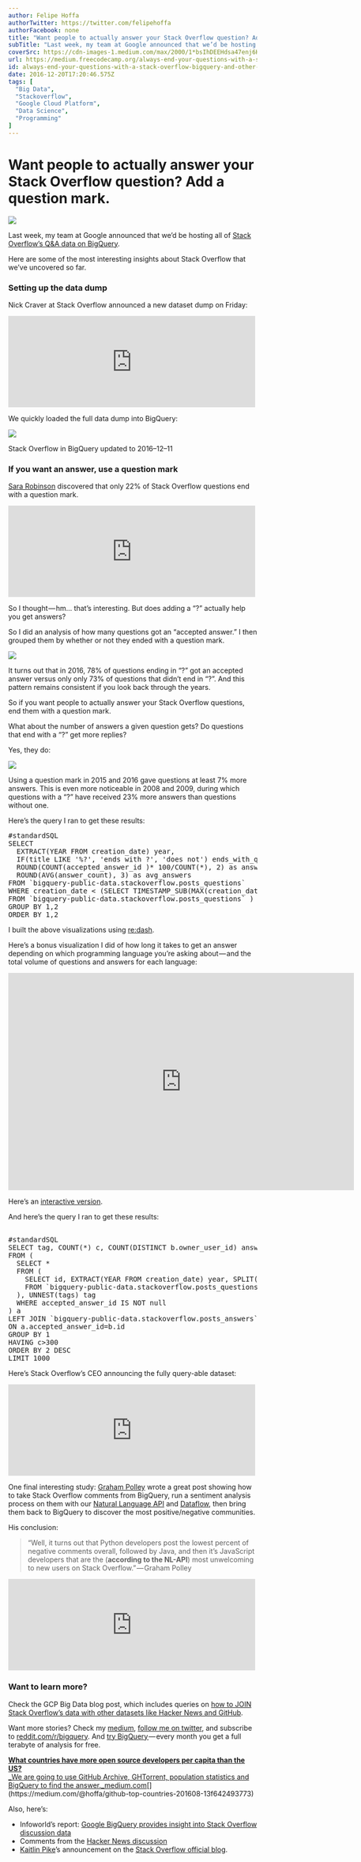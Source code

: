 ```yaml
---
author: Felipe Hoffa
authorTwitter: https://twitter.com/felipehoffa
authorFacebook: none
title: "Want people to actually answer your Stack Overflow question? Add a question mark."
subTitle: "Last week, my team at Google announced that we’d be hosting all of Stack Overflow’s Q&A data on BigQuery...."
coverSrc: https://cdn-images-1.medium.com/max/2000/1*bsIhDEEHdsa47enj6HOkMw.png
url: https://medium.freecodecamp.org/always-end-your-questions-with-a-stack-overflow-bigquery-and-other-stories-2470ebcda7f
id: always-end-your-questions-with-a-stack-overflow-bigquery-and-other-stories-2470ebcda7f
date: 2016-12-20T17:20:46.575Z
tags: [
  "Big Data",
  "Stackoverflow",
  "Google Cloud Platform",
  "Data Science",
  "Programming"
]
---
```

# Want people to actually answer your Stack Overflow question? Add a question mark.







![](https://cdn-images-1.medium.com/max/2000/1*bsIhDEEHdsa47enj6HOkMw.png)







Last week, my team at Google announced that we’d be hosting all of [Stack Overflow’s Q&A data on BigQuery](https://cloud.google.com/blog/big-data/2016/12/google-bigquery-public-datasets-now-include-stack-overflow-q-a).

Here are some of the most interesting insights about Stack Overflow that we’ve uncovered so far.

### Setting up the data dump

Nick Craver at Stack Overflow announced a new dataset dump on Friday:





<iframe data-width="500" data-height="185" width="500" height="185" src="https://medium.freecodecamp.org/media/67679b600f1aad80763892c6e38c3701?postId=2470ebcda7f" data-media-id="67679b600f1aad80763892c6e38c3701" data-thumbnail="https://i.embed.ly/1/image?url=https%3A%2F%2Fpbs.twimg.com%2Fmedia%2FCzvCPZzWIAA0nAn.jpg%3Alarge&amp;key=4fce0568f2ce49e8b54624ef71a8a5bd" allowfullscreen="" frameborder="0"></iframe>





We quickly loaded the full data dump into BigQuery:



![](https://cdn-images-1.medium.com/max/1600/1*onk9dwc_Asm07w6OMm-Idw.png)

Stack Overflow in BigQuery updated to 2016–12–11



### If you want an answer, use a question mark

[Sara Robinson](https://medium.com/@srobtweets) discovered that only 22% of Stack Overflow questions end with a question mark.





<iframe data-width="500" data-height="185" width="500" height="185" src="https://medium.freecodecamp.org/media/61439dd151688706e8739c7bb59c4ede?postId=2470ebcda7f" data-media-id="61439dd151688706e8739c7bb59c4ede" data-thumbnail="https://i.embed.ly/1/image?url=https%3A%2F%2Fpbs.twimg.com%2Fmedia%2FC0DcdrqWIAAmdbr.jpg%3Alarge&amp;key=4fce0568f2ce49e8b54624ef71a8a5bd" allowfullscreen="" frameborder="0"></iframe>





So I thought — hm… that’s interesting. But does adding a “?” actually help you get answers?

So I did an analysis of how many questions got an “accepted answer.” I then grouped them by whether or not they ended with a question mark.



![](https://cdn-images-1.medium.com/max/1600/1*qvVojKa45zfcVkV16w0tNQ.png)



It turns out that in 2016, 78% of questions ending in “?” got an accepted answer versus only only 73% of questions that didn’t end in “?”. And this pattern remains consistent if you look back through the years.

So if you want people to actually answer your Stack Overflow questions, end them with a question mark.

What about the number of answers a given question gets? Do questions that end with a “?” get more replies?

Yes, they do:



![](https://cdn-images-1.medium.com/max/1600/1*BCSCEVof4tU6UYMPfMqnHA.png)



Using a question mark in 2015 and 2016 gave questions at least 7% more answers. This is even more noticeable in 2008 and 2009, during which questions with a “?” have received 23% more answers than questions without one.

Here’s the query I ran to get these results:

<pre name="fedb" id="fedb" class="graf graf--pre graf-after--p">#standardSQL  
SELECT   
  EXTRACT(YEAR FROM creation_date) year,   
  IF(title LIKE '%?', 'ends with ?', 'does not') ends_with_question,  
  ROUND(COUNT(accepted_answer_id )* 100/COUNT(*), 2) as answered ,  
  ROUND(AVG(answer_count), 3) as avg_answers   
FROM `bigquery-public-data.stackoverflow.posts_questions`  
WHERE creation_date < (SELECT TIMESTAMP_SUB(MAX(creation_date), INTERVAL 24*90 HOUR)  
FROM `bigquery-public-data.stackoverflow.posts_questions` )  
GROUP BY 1,2  
ORDER BY 1,2</pre>

I built the above visualizations using [re:dash](https://redash.io/).

Here’s a bonus visualization I did of how long it takes to get an answer depending on which programming language you’re asking about — and the total volume of questions and answers for each language:





<iframe data-width="700" data-height="440" width="700" height="440" src="https://medium.freecodecamp.org/media/6ef867d51bab4abc0ba5a4ca92bccc57?postId=2470ebcda7f" data-media-id="6ef867d51bab4abc0ba5a4ca92bccc57" data-thumbnail="https://i.embed.ly/1/image?url=https%3A%2F%2Fexploratory.io%2Fviz%2Ffelipehoffa%2F8173308739241814%2Fthumbnail.png%3Fcb%3D1482229002683&amp;key=4fce0568f2ce49e8b54624ef71a8a5bd" allowfullscreen="" frameborder="0"></iframe>





Here’s an [interactive version](https://public.tableau.com/profile/publish/StackOverflowdataonBigQuery/Sheet1#!/publish-confirm).

And here’s the query I ran to get these results:

<pre name="80af" id="80af" class="graf graf--pre graf-after--p">  
#standardSQL  
SELECT tag, COUNT(*) c, COUNT(DISTINCT b.owner_user_id) answerers, AVG(TIMESTAMP_DIFF(b.creation_date,a.creation_date, MINUTE)) time_to_answer  
FROM (  
  SELECT *  
  FROM (  
    SELECT id, EXTRACT(YEAR FROM creation_date) year, SPLIT(tags, '|') tags, accepted_answer_id, creation_date   
    FROM `bigquery-public-data.stackoverflow.posts_questions`    
  ), UNNEST(tags) tag  
  WHERE accepted_answer_id IS NOT null  
) a  
LEFT JOIN `bigquery-public-data.stackoverflow.posts_answers` b  
ON a.accepted_answer_id=b.id  
GROUP BY 1  
HAVING c>300  
ORDER BY 2 DESC  
LIMIT 1000</pre>

Here’s Stack Overflow’s CEO announcing the fully query-able dataset:





<iframe data-width="500" data-height="185" width="500" height="185" src="https://medium.freecodecamp.org/media/1475134645d67ca217bb661a84d66fdb?postId=2470ebcda7f" data-media-id="1475134645d67ca217bb661a84d66fdb" data-thumbnail="https://i.embed.ly/1/image?url=https%3A%2F%2Fpbs.twimg.com%2Fprofile_images%2F451185078073171968%2FT4QKBj-E_bigger.jpeg&amp;key=4fce0568f2ce49e8b54624ef71a8a5bd" allowfullscreen="" frameborder="0"></iframe>





One final interesting study: [Graham Polley](http://twitter.com/polleyg) wrote a great post showing how to take Stack Overflow comments from BigQuery, run a sentiment analysis process on them with our [Natural Language API](https://cloud.google.com/natural-language/) and [Dataflow](https://cloud.google.com/dataflow), then bring them back to BigQuery to discover the most positive/negative communities.

His conclusion:

> “Well, it turns out that Python developers post the lowest percent of negative comments overall, followed by Java, and then it’s JavaScript developers that are the (**according to the NL-API**) most unwelcoming to new users on Stack Overflow.” — Graham Polley





<iframe data-width="500" data-height="185" width="500" height="185" src="https://medium.freecodecamp.org/media/63bca5e355aa534bae224cc8d2ef9066?postId=2470ebcda7f" data-media-id="63bca5e355aa534bae224cc8d2ef9066" data-thumbnail="https://i.embed.ly/1/image?url=https%3A%2F%2Fpbs.twimg.com%2Fprofile_images%2F711856089558425600%2F4ied3FWt_bigger.jpg&amp;key=4fce0568f2ce49e8b54624ef71a8a5bd" allowfullscreen="" frameborder="0"></iframe>





### Want to learn more?

Check the GCP Big Data blog post, which includes queries on [how to JOIN Stack Overflow’s data with other datasets like Hacker News and GitHub](https://cloud.google.com/blog/big-data/2016/12/google-bigquery-public-datasets-now-include-stack-overflow-q-a).

Want more stories? Check my [medium](http://medium.com/@hoffa/), [follow me on twitter](http://twitter.com/felipehoffa), and subscribe to [reddit.com/r/bigquery](https://reddit.com/r/bigquery). And [try BigQuery ](https://www.reddit.com/r/bigquery/comments/3dg9le/analyzing_50_billion_wikipedia_pageviews_in_5/)— every month you get a full terabyte of analysis for free.

[**What countries have more open source developers per capita than the US?**  
_We are going to use GitHub Archive, GHTorrent, population statistics and BigQuery to find the answer._medium.com](https://medium.com/@hoffa/github-top-countries-201608-13f642493773 "https://medium.com/@hoffa/github-top-countries-201608-13f642493773")[](https://medium.com/@hoffa/github-top-countries-201608-13f642493773)

Also, here’s:

*   Infoworld’s report: [Google BigQuery provides insight into Stack Overflow discussion data](http://www.infoworld.com/article/3151159/developer/google-bigquery-provides-insight-into-stack-overflow-discussion-data.html)
*   Comments from the [Hacker News discussion](https://news.ycombinator.com/item?id=13188988)
*   [Kaitlin Pike](https://medium.com/@kcpike)’s announcement on the [Stack Overflow official blog](http://stackoverflow.blog/2016/12/You-Can-Now-Play-With-Stack-Overflow-Data-on-Googles-BigQuery/).








